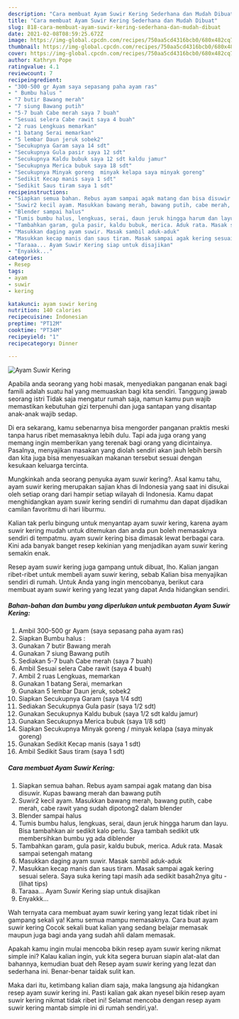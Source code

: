 ```yaml
---
description: "Cara membuat Ayam Suwir Kering Sederhana dan Mudah Dibuat"
title: "Cara membuat Ayam Suwir Kering Sederhana dan Mudah Dibuat"
slug: 818-cara-membuat-ayam-suwir-kering-sederhana-dan-mudah-dibuat
date: 2021-02-08T08:59:25.672Z
image: https://img-global.cpcdn.com/recipes/750aa5cd4316bcb0/680x482cq70/ayam-suwir-kering-foto-resep-utama.jpg
thumbnail: https://img-global.cpcdn.com/recipes/750aa5cd4316bcb0/680x482cq70/ayam-suwir-kering-foto-resep-utama.jpg
cover: https://img-global.cpcdn.com/recipes/750aa5cd4316bcb0/680x482cq70/ayam-suwir-kering-foto-resep-utama.jpg
author: Kathryn Pope
ratingvalue: 4.1
reviewcount: 7
recipeingredient:
- "300-500 gr Ayam saya sepasang paha ayam ras"
- " Bumbu halus "
- "7 butir Bawang merah"
- "7 siung Bawang putih"
- "5-7 buah Cabe merah saya 7 buah"
- "Sesuai selera Cabe rawit saya 4 buah"
- "2 ruas Lengkuas memarkan"
- "1 batang Serai memarkan"
- "5 lembar Daun jeruk sobek2"
- "Secukupnya Garam saya 14 sdt"
- "Secukupnya Gula pasir saya 12 sdt"
- "Secukupnya Kaldu bubuk saya 12 sdt kaldu jamur"
- "Secukupnya Merica bubuk saya 18 sdt"
- "Secukupnya Minyak goreng  minyak kelapa saya minyak goreng"
- "Sedikit Kecap manis saya 1 sdt"
- "Sedikit Saus tiram saya 1 sdt"
recipeinstructions:
- "Siapkan semua bahan. Rebus ayam sampai agak matang dan bisa disuwir. Kupas bawang merah dan bawang putih"
- "Suwir2 kecil ayam. Masukkan bawang merah, bawang putih, cabe merah, cabe rawit yang sudah dipotong2 dalam blender"
- "Blender sampai halus"
- "Tumis bumbu halus, lengkuas, serai, daun jeruk hingga harum dan layu. Bisa tambahkan air sedikit kalo perlu. Saya tambah sedikit utk membersihkan bumbu yg ada diblender"
- "Tambahkan garam, gula pasir, kaldu bubuk, merica. Aduk rata. Masak sampai setengah matang"
- "Masukkan daging ayam suwir. Masak sambil aduk-aduk"
- "Masukkan kecap manis dan saus tiram. Masak sampai agak kering sesuai selera. Saya suka kering tapi masih ada sedikit basah2nya gitu           (lihat tips)"
- "Taraaa... Ayam Suwir Kering siap untuk disajikan"
- "Enyakkk..."
categories:
- Resep
tags:
- ayam
- suwir
- kering

katakunci: ayam suwir kering 
nutrition: 140 calories
recipecuisine: Indonesian
preptime: "PT12M"
cooktime: "PT34M"
recipeyield: "1"
recipecategory: Dinner

---
```



![Ayam Suwir Kering](https://img-global.cpcdn.com/recipes/750aa5cd4316bcb0/680x482cq70/ayam-suwir-kering-foto-resep-utama.jpg)

Apabila anda seorang yang hobi masak, menyediakan panganan enak bagi famili adalah suatu hal yang memuaskan bagi kita sendiri. Tanggung jawab seorang istri Tidak saja mengatur rumah saja, namun kamu pun wajib memastikan kebutuhan gizi terpenuhi dan juga santapan yang disantap anak-anak wajib sedap.

Di era  sekarang, kamu sebenarnya bisa mengorder panganan praktis meski tanpa harus ribet memasaknya lebih dulu. Tapi ada juga orang yang memang ingin memberikan yang terenak bagi orang yang dicintainya. Pasalnya, menyajikan masakan yang diolah sendiri akan jauh lebih bersih dan kita juga bisa menyesuaikan makanan tersebut sesuai dengan kesukaan keluarga tercinta. 



Mungkinkah anda seorang penyuka ayam suwir kering?. Asal kamu tahu, ayam suwir kering merupakan sajian khas di Indonesia yang saat ini disukai oleh setiap orang dari hampir setiap wilayah di Indonesia. Kamu dapat menghidangkan ayam suwir kering sendiri di rumahmu dan dapat dijadikan camilan favoritmu di hari liburmu.

Kalian tak perlu bingung untuk menyantap ayam suwir kering, karena ayam suwir kering mudah untuk ditemukan dan anda pun boleh memasaknya sendiri di tempatmu. ayam suwir kering bisa dimasak lewat berbagai cara. Kini ada banyak banget resep kekinian yang menjadikan ayam suwir kering semakin enak.

Resep ayam suwir kering juga gampang untuk dibuat, lho. Kalian jangan ribet-ribet untuk membeli ayam suwir kering, sebab Kalian bisa menyajikan sendiri di rumah. Untuk Anda yang ingin mencobanya, berikut cara membuat ayam suwir kering yang lezat yang dapat Anda hidangkan sendiri.

<!--inarticleads1-->

##### Bahan-bahan dan bumbu yang diperlukan untuk pembuatan Ayam Suwir Kering:

1. Ambil 300-500 gr Ayam (saya sepasang paha ayam ras)
1. Siapkan  Bumbu halus :
1. Gunakan 7 butir Bawang merah
1. Gunakan 7 siung Bawang putih
1. Sediakan 5-7 buah Cabe merah (saya 7 buah)
1. Ambil Sesuai selera Cabe rawit (saya 4 buah)
1. Ambil 2 ruas Lengkuas, memarkan
1. Gunakan 1 batang Serai, memarkan
1. Gunakan 5 lembar Daun jeruk, sobek2
1. Siapkan Secukupnya Garam (saya 1/4 sdt)
1. Sediakan Secukupnya Gula pasir (saya 1/2 sdt)
1. Gunakan Secukupnya Kaldu bubuk (saya 1/2 sdt kaldu jamur)
1. Gunakan Secukupnya Merica bubuk (saya 1/8 sdt)
1. Siapkan Secukupnya Minyak goreng / minyak kelapa (saya minyak goreng)
1. Gunakan Sedikit Kecap manis (saya 1 sdt)
1. Ambil Sedikit Saus tiram (saya 1 sdt)




<!--inarticleads2-->

##### Cara membuat Ayam Suwir Kering:

1. Siapkan semua bahan. Rebus ayam sampai agak matang dan bisa disuwir. Kupas bawang merah dan bawang putih
1. Suwir2 kecil ayam. Masukkan bawang merah, bawang putih, cabe merah, cabe rawit yang sudah dipotong2 dalam blender
1. Blender sampai halus
1. Tumis bumbu halus, lengkuas, serai, daun jeruk hingga harum dan layu. Bisa tambahkan air sedikit kalo perlu. Saya tambah sedikit utk membersihkan bumbu yg ada diblender
1. Tambahkan garam, gula pasir, kaldu bubuk, merica. Aduk rata. Masak sampai setengah matang
1. Masukkan daging ayam suwir. Masak sambil aduk-aduk
1. Masukkan kecap manis dan saus tiram. Masak sampai agak kering sesuai selera. Saya suka kering tapi masih ada sedikit basah2nya gitu -           (lihat tips)
1. Taraaa... Ayam Suwir Kering siap untuk disajikan
1. Enyakkk...




Wah ternyata cara membuat ayam suwir kering yang lezat tidak ribet ini gampang sekali ya! Kamu semua mampu memasaknya. Cara buat ayam suwir kering Cocok sekali buat kalian yang sedang belajar memasak maupun juga bagi anda yang sudah ahli dalam memasak.

Apakah kamu ingin mulai mencoba bikin resep ayam suwir kering nikmat simple ini? Kalau kalian ingin, yuk kita segera buruan siapin alat-alat dan bahannya, kemudian buat deh Resep ayam suwir kering yang lezat dan sederhana ini. Benar-benar taidak sulit kan. 

Maka dari itu, ketimbang kalian diam saja, maka langsung aja hidangkan resep ayam suwir kering ini. Pasti kalian gak akan nyesel bikin resep ayam suwir kering nikmat tidak ribet ini! Selamat mencoba dengan resep ayam suwir kering mantab simple ini di rumah sendiri,ya!.

